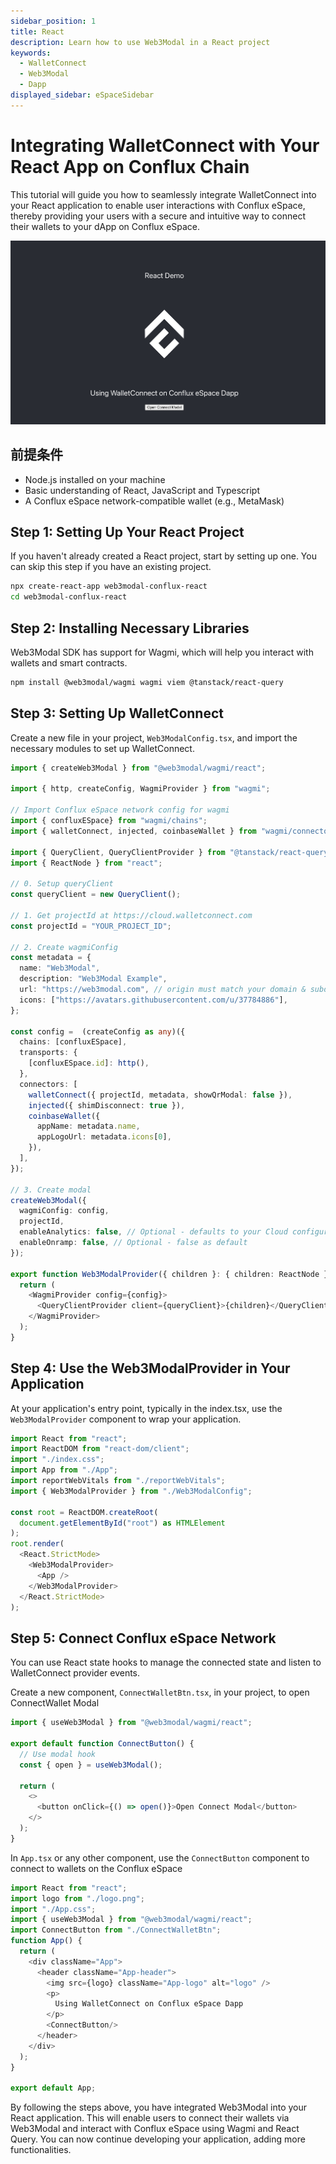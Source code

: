 ```yaml
---
sidebar_position: 1
title: React
description: Learn how to use Web3Modal in a React project
keywords:
  - WalletConnect
  - Web3Modal
  - Dapp
displayed_sidebar: eSpaceSidebar
---
```


# Integrating WalletConnect with Your React App on Conflux Chain

This tutorial will guide you how to seamlessly integrate WalletConnect into your React application to enable user interactions with Conflux eSpace, thereby providing your users with a secure and intuitive way to connect their wallets to your dApp on Conflux eSpace.

[![React Demo](../img/walletconnect-react.png)](../img/walletconnect-react.png)

## 前提条件

- Node.js installed on your machine
- Basic understanding of React, JavaScript and Typescript
- A Conflux eSpace network-compatible wallet (e.g., MetaMask)

## Step 1: Setting Up Your React Project

If you haven't already created a React project, start by setting up one. You can skip this step if you have an existing project.

```bash
npx create-react-app web3modal-conflux-react
cd web3modal-conflux-react
```

## Step 2: Installing Necessary Libraries

Web3Modal SDK has support for Wagmi, which will help you interact with wallets and smart contracts.

```bash
npm install @web3modal/wagmi wagmi viem @tanstack/react-query
```

## Step 3: Setting Up WalletConnect

Create a new file in your project, `Web3ModalConfig.tsx`, and import the necessary modules to set up WalletConnect.

```typescript
import { createWeb3Modal } from "@web3modal/wagmi/react";

import { http, createConfig, WagmiProvider } from "wagmi";

// Import Conflux eSpace network config for wagmi
import { confluxESpace} from "wagmi/chains";
import { walletConnect, injected, coinbaseWallet } from "wagmi/connectors";

import { QueryClient, QueryClientProvider } from "@tanstack/react-query";
import { ReactNode } from "react";

// 0. Setup queryClient
const queryClient = new QueryClient();

// 1. Get projectId at https://cloud.walletconnect.com
const projectId = "YOUR_PROJECT_ID";

// 2. Create wagmiConfig
const metadata = {
  name: "Web3Modal",
  description: "Web3Modal Example",
  url: "https://web3modal.com", // origin must match your domain & subdomain
  icons: ["https://avatars.githubusercontent.com/u/37784886"],
};

const config =  (createConfig as any)({
  chains: [confluxESpace],
  transports: {
    [confluxESpace.id]: http(),
  },
  connectors: [
    walletConnect({ projectId, metadata, showQrModal: false }),
    injected({ shimDisconnect: true }),
    coinbaseWallet({
      appName: metadata.name,
      appLogoUrl: metadata.icons[0],
    }),
  ],
});

// 3. Create modal
createWeb3Modal({
  wagmiConfig: config,
  projectId,
  enableAnalytics: false, // Optional - defaults to your Cloud configuration
  enableOnramp: false, // Optional - false as default
});

export function Web3ModalProvider({ children }: { children: ReactNode }) {
  return (
    <WagmiProvider config={config}>
      <QueryClientProvider client={queryClient}>{children}</QueryClientProvider>
    </WagmiProvider>
  );
}

```

## Step 4:  Use the Web3ModalProvider in Your Application

At your application's entry point, typically in the index.tsx, use the `Web3ModalProvider` component to wrap your application.

```typescript
import React from "react";
import ReactDOM from "react-dom/client";
import "./index.css";
import App from "./App";
import reportWebVitals from "./reportWebVitals";
import { Web3ModalProvider } from "./Web3ModalConfig";

const root = ReactDOM.createRoot(
  document.getElementById("root") as HTMLElement
);
root.render(
  <React.StrictMode>
    <Web3ModalProvider>
      <App />
    </Web3ModalProvider>
  </React.StrictMode>
);

```

## Step 5: Connect Conflux eSpace Network

You can use React state hooks to manage the connected state and listen to WalletConnect provider events.

Create a new component, `ConnectWalletBtn.tsx`, in your project, to open ConnectWallet Modal

```typescript
import { useWeb3Modal } from "@web3modal/wagmi/react";

export default function ConnectButton() {
  // Use modal hook
  const { open } = useWeb3Modal();

  return (
    <>
      <button onClick={() => open()}>Open Connect Modal</button>
    </>
  );
}

```

In `App.tsx` or any other component, use the `ConnectButton` component to connect to wallets on the Conflux eSpace

```typescript
import React from "react";
import logo from "./logo.png";
import "./App.css";
import { useWeb3Modal } from "@web3modal/wagmi/react";
import ConnectButton from "./ConnectWalletBtn";
function App() {
  return (
    <div className="App">
      <header className="App-header">
        <img src={logo} className="App-logo" alt="logo" />
        <p>
          Using WalletConnect on Conflux eSpace Dapp
        </p>
        <ConnectButton/>
      </header>
    </div>
  );
}

export default App;

```

By following the steps above, you have integrated Web3Modal into your React application. This will enable users to connect their wallets via Web3Modal and interact with Conflux eSpace using Wagmi and React Query. You can now continue developing your application, adding more functionalities.
